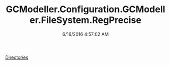 ﻿---
title: GCModeller.Configuration.GCModeller.FileSystem.RegPrecise
date: 6/16/2016 4:57:02 AM
---

[Directories](T-GCModeller.Configuration.GCModeller.FileSystem.RegPrecise.Directories.html)
